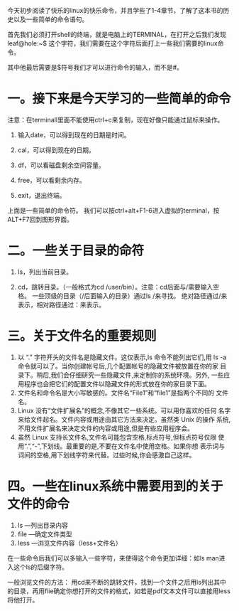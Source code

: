 今天初步阅读了快乐的linux的快乐命令，并且学些了1-4章节，了解了这本书的历史以及一些简单的命令语句。

首先我们必须打开shell的终端，就是电脑上的TERMINAL，在打开之后我们发现leaf@hole:~$ 这个字符，我们需要在这个字符后面打上一些我们需要的linux命令。

其中他最后需要是$符号我们才可以进行命令的输入，而不是#。

# 一。接下来是今天学习的一些简单的命令

注意：在terminall里面不能使用ctrl+c来复制，现在好像只能通过鼠标来操作。

1. 输入date，可以得到现在的日期是时间。

2. cal，可以得到现在的日期。

3. df，可以看磁盘剩余空间容量。

4. free，可以看剩余内存。

5. exit，退出终端。

上面是一些简单的命令符。
我们可以按ctrl+alt+F1-6进入虚拟的terminal，按ALT+F7回到图形界面。

# 二。一些关于目录的命符

1. ls，列出当前目录。

2. cd，跳转目录。（一般格式为cd /user/bin）。注意：cd后面与/需要输入空格。
一些顶级的目录（/后面输入的目录）通过ls /来寻找。
绝对路径通过/来表示，相对路径通过：来表示。

# 三。关于文件名的重要规则

1. 以 “.” 字符开头的文件名是隐藏文件。这仅表示,ls 命令不能列出它们,用 ls
-a 命令就可以了。当你创建帐号后,几个配置帐号的隐藏文件被放置在你的家
目录下。稍后,我们会仔细研究一些隐藏文件,来定制你的系统环境。另外,
一些应用程序也会把它们的配置文件以隐藏文件的形式放在你的家目录下面。
2. 文件名和命令名是大小写敏感的。文件名“File1”和“file1”是指两个不同的
文件名。
3. Linux 没有“文件扩展名”的概念,不像其它一些系统。可以用你喜欢的任何
名字来给文件起名。文件内容或用途由其它方法来决定。虽然类 Unix 的操作
系统,不用文件扩展名来决定文件的内容或用途,但是有些应用程序会。
4. 虽然 Linux 支持长文件名,文件名可能包含空格,标点符号,但标点符号仅限
使用“.”,“-”,下划线。最重要的是,不要在文件名中使用空格。如果你想
表示词与词间的空格,用下划线字符来代替。过些时候,你会感激自己这样。

# 四。一些在linux系统中需要用到的关于文件的命令

1. ls —列出目录内容
2. file —确定文件类型
3. less —浏览文件内容（less+文件名）
 
在一些命令后我们可以多输入一些字符，来使得这个命令更加详细：如ls man进入这个ls的后缀字符。

一般浏览文件的方法：
用cd来不断的跳转文件，找到一个文件之后用ls列出其中的目录，再用flie确定你想打开的文件的格式，如若是pdf文本文件可以直接用less将他打开。




